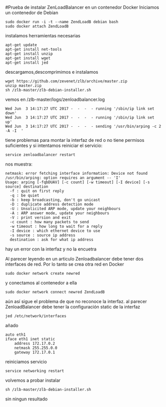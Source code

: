 #Prueba de instalar ZenLoadBalancer en un contenedor Docker
Iniciamos un contenedor de Debian
~~~
sudo docker run -i -t --name ZendLoadB debian bash
sudo docker attach ZendLoadB
~~~

instalamos herramientas necesarias
~~~
apt-get update
apt-get install net-tools
apt-get install unzip
apt-get install wget
apt-get install jed
~~~

descargamos,descomprimimos e instalamos
~~~
wget https://github.com/zevenet/zlb/archive/master.zip
unzip master.zip
sh /zlb-master/zlb-debian-installer.sh
~~~

vemos en /zlb-master/logs/zenloadbalancer.log
~~~
Wed Jun  3 14:17:27 UTC 2017 -  -  -  - running '/sbin/ip link set  down'
Wed Jun  3 14:17:27 UTC 2017 -  -  -  - running '/sbin/ip link set  up' 
Wed Jun  3 14:17:27 UTC 2017 -  -  -  - sending '/usr/bin/arping -c 2 -A -I  ' 
~~~
tiene problemas para montar la interfaz de red o no tiene permisos suficientes y si intentamos reiniciar el servicio:
~~~
service zenloadbalancer restart
~~~
nos muestra:
~~~
netmask: error fetching interface information: Device not found
/usr/bin/arping: option requires an argument -- 'I'
Usage: arping [-fqbDUAV] [-c count] [-w timeout] [-I device] [-s source] destination
  -f : quit on first reply
  -q : be quiet
  -b : keep broadcasting, don't go unicast
  -D : duplicate address detection mode
  -U : Unsolicited ARP mode, update your neighbours
  -A : ARP answer mode, update your neighbours
  -V : print version and exit
  -c count : how many packets to send
  -w timeout : how long to wait for a reply
  -I device : which ethernet device to use
  -s source : source ip address
  destination : ask for what ip address
~~~
hay un error con la interfaz y no la encuetra

Al parecer leyendo en un articulo Zenloadbalancer debe tener dos interfaces de red. Por lo tanto se crea otra red en Docker
~~~
sudo docker network create newred
~~~
y conectamos al contenedor a ella

~~~
sudo docker network connect newred ZendLoadB
~~~

aún así sigue el problema de que no reconoce la interfaz.
al parecer ZenloadBalancer debe tener la configuración static de la interfaz
~~~
jed /etc/network/interfaces
~~~

añado
~~~
auto eth1
iface eth1 inet static
    address 172.17.0.2
    netmask 255.255.0.0
    gateway 172.17.0.1
~~~

reiniciamos servicio
~~~
service networking restart
~~~

volvemos a probar instalar
~~~
sh /zlb-master/zlb-debian-installer.sh
~~~
sin ningun resultado



